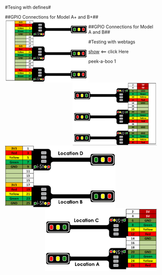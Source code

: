 <!-- How to use comments in these files -->
<!-- ---------------------------------- -->
<!--
## This is just an idea at the moment, however this may be a good way to create common worksheets which are adaptable for everyone! ## 

Comments have been put in this file so that they can be customised for a range of workshops and uses.

The convention will be to create a TAG for your purpose and add this to the top of the file with a description.  ## More details will be added when I've experimented further with this concept ##

You can then add comments around any specific sections you need for your workshop and allow others to use the same setups (i.e. if you change to using different hardware you can have alternative sections which describe using that hardware instead of the Pi-Stop).

Once established, we can switch between setups by using a Python Script to generate specific PDFs based on the selected TAGS.

## This is just an idea at the moment, however this may be a good way to create common worksheets which are adaptable for everyone! ## 
-->
#Tesing with defines#

<!--#define WANT_MODEL_PLUS-->
<!--#define WANT_MODEL_ORG-->

<!--#ifdef WANT_MODEL_PLUS-->
##GPIO Connections for Model A+ and B+##
<img style="float:left" src="img/GPIOConnections01Plus.png" height=200 />
<img style="float:right" src="img/GPIOConnections02Plus.png" height=200 />
<!--#endif-->
<!--#ifdef WANT_MODEL_ORG-->
##GPIO Connections for Model A and B##
<img style="float:left" src="img/GPIOConnections01.png" height=200 />
<img style="float:right" src="img/GPIOConnections02.png" height=200 />
<!--#endif-->



#Testing with webtags
<head>
<style>
h1 {color: sienna;}
p {margin-left: 20px;}
body {background-image: url("images/background.gif");}
#showMe{display:none;}
showMe2{display:none;}
showMe3{display:none;}

</style>
</head>


<script language="javascript"> 
function toggle() {
	var ele = document.getElementById("toggleText");
	var text = document.getElementById("displayText");
	if(ele.style.display == "block") {
    		ele.style.display = "none";
		text.innerHTML = "show";
  	}
	else {
		ele.style.display = "block";
		text.innerHTML = "hide";
	}
} 
</script>


<a id="displayText" href="javascript:toggle();">show</a> <== click Here



<div id="toggleText" style="display:showme3">peek-a-boo 1</div>

<showMe3 style="display:none">
##peek-a-boo 2##
</showMe3>
